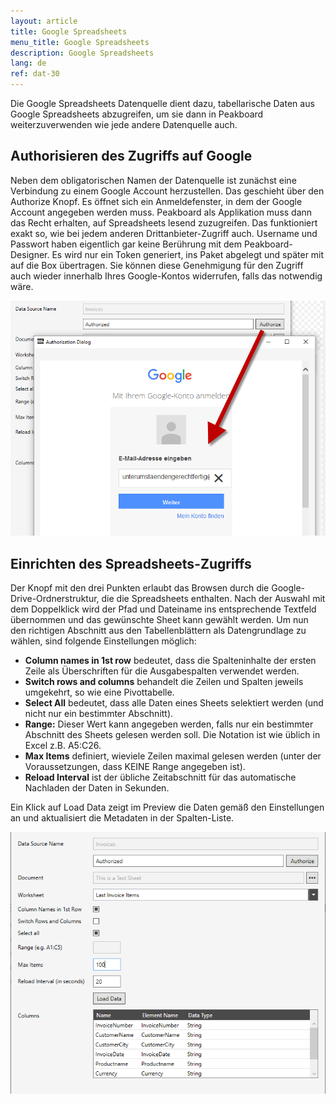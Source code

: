 ```yaml
---
layout: article
title: Google Spreadsheets
menu_title: Google Spreadsheets
description: Google Spreadsheets
lang: de
ref: dat-30
---
```

Die Google Spreadsheets Datenquelle dient dazu, tabellarische Daten aus Google Spreadsheets abzugreifen, um sie dann in Peakboard weiterzuverwenden wie jede andere Datenquelle auch.

## Authorisieren des Zugriffs auf Google

Neben dem obligatorischen Namen der Datenquelle ist zunächst eine Verbindung zu einem Google Account herzustellen. Das geschieht über den Authorize Knopf. Es öffnet sich ein Anmeldefenster, in dem der Google Account angegeben werden muss. Peakboard als Applikation muss dann das Recht erhalten, auf Spreadsheets lesend zuzugreifen. Das funktioniert exakt so, wie bei jedem anderen Drittanbieter-Zugriff auch. Username und Passwort haben eigentlich gar keine Berührung mit dem Peakboard-Designer. Es wird nur ein Token generiert, ins Paket abgelegt und später mit auf die Box übertragen. Sie können diese Genehmigung für den Zugriff auch wieder innerhalb Ihres Google-Kontos widerrufen, falls das notwendig wäre.

![image_1](/assets/images/Data_Sources/GoogleSpreadsheets/SpeadsheetsSource01.png)

## Einrichten des Spreadsheets-Zugriffs

Der Knopf mit den drei Punkten erlaubt das Browsen durch die Google-Drive-Ordnerstruktur, die die Spreadsheets enthalten. Nach der Auswahl mit dem Doppelklick wird der Pfad und Dateiname ins entsprechende Textfeld übernommen und das gewünschte Sheet kann gewählt werden.
Um nun den richtigen Abschnitt aus den Tabellenblättern als Datengrundlage zu wählen, sind folgende Einstellungen möglich:

*    **Column names in 1st row** bedeutet, dass die Spalteninhalte der ersten Zeile als Überschriften für die Ausgabespalten verwendet werden.
*    **Switch rows and columns** behandelt die Zeilen und Spalten jeweils umgekehrt, so wie eine Pivottabelle.
*    **Select All** bedeutet, dass alle Daten eines Sheets selektiert werden (und nicht nur ein bestimmter Abschnitt).
*    **Range:** Dieser Wert kann angegeben werden, falls nur ein bestimmter Abschnitt des Sheets gelesen werden soll. Die Notation ist wie üblich in Excel z.B. A5:C26.
*    **Max Items** definiert, wieviele Zeilen maximal gelesen werden (unter der Voraussetzungen, dass KEINE Range angegeben ist).
*    **Reload Interval** ist der übliche Zeitabschnitt für das automatische Nachladen der Daten in Sekunden.

Ein Klick auf Load Data zeigt im Preview die Daten gemäß den Einstellungen an und aktualisiert die Metadaten in der Spalten-Liste.

![image_1](/assets/images/Data_Sources/GoogleSpreadsheets/SpeadsheetsSource02.png)